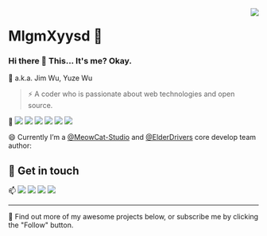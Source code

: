<a href="#">
<img align="right" src="https://github-readme-stats.vercel.app/api?username=mlgmxyysd&show_icons=true&hide_border=true&icon_color=000&title_color=000">
</a>

# MlgmXyysd 🔭

### Hi there 👋 This... It's me? Okay.
💬 a.k.a. Jim Wu, Yuze Wu
> ⚡ A coder who is passionate about web technologies and open source.

🌱 ![](https://img.shields.io/badge/-JavaScript-e5cd0c?style=flat-square&logo=JavaScript&labelColor=f7df1e&logoColor=000) ![](https://img.shields.io/badge/-CSS3-1572b6?style=flat-square&logo=CSS3&labelColor=1572b6) ![](https://img.shields.io/badge/-Java-ce0000?style=flat-square&logo=Java&logoColor=fff) ![](https://img.shields.io/badge/-HTML5-e34f26?style=flat-square&logo=HTML5&logoColor=fff) ![](https://img.shields.io/badge/-Node.js-339933?style=flat-square&logo=Node.js&logoColor=fff) ![](https://img.shields.io/badge/-PHP-8892bf?style=flat-square&logo=PHP&logoColor=fff)

😄 Currently I’m a [@MeowCat-Studio](https://github.com/MeowCat-Studio) and [@ElderDrivers](https://github.com/ElderDrivers) core develop team author:

## 👯 Get in touch

📫 [![](https://img.shields.io/twitter/follow/realMlgmXyysd?color=1ca0f1&label=%40realMlgmXyysd&logo=twitter&logoColor=white&style=flat-square&labelColor=1ca0f1)](https://twitter.com/realMlgmXyysd) [![](https://img.shields.io/badge/-http://mlgmxyysd.meowcat.org/-ffc6de?style=flat-square&logo=Blogger&logoColor=fff)](http://mlgmxyysd.meowcat.org/) [![](https://img.shields.io/badge/-t.me/MlgmXyysd_bibilailai-3db6f1?style=flat-square&logo=Telegram&logoColor=2ca5e0)](https://t.me/MlgmXyysd_bibilailai) [![](https://img.shields.io/badge/-mlgmxyysd@meowcat.org-911318?style=flat-square&logo=Mail.RU&logoColor=white&labelColor=c14438)](mailto:mlgmxyysd_at_meowcat.org)

----

🤔 Find out more of my awesome projects below, or subscribe me by clicking the "Follow" button.



<!--
✨ If you like my projects, you can buy me a coffee at [![](https://img.shields.io/badge/-patreon-f96854?style=flat-square&logo=patreon&logoColor=white)](https://www.patreon.com/).
-->
